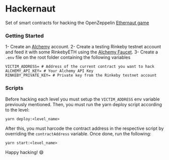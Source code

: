 # Hackernaut
Set of smart contracts for hacking the OpenZeppelin [Ethernaut game](https://ethernaut.openzeppelin.com/)

### Getting Started

1- Create an [Alchemy](https://www.alchemy.com/) account.
2- Create a testing Rinkeby testnet account and feed it with some RinkebyETH using the [Alchemy Faucet](https://rinkebyfaucet.com/).
3- Create a `.env` file on the root folder containing the following variables

```shell
VICTIM_ADDRESS= # Address of the current contract you want to hack
ALCHEMY_API_KEY= # Your Alchemy API Key
RINKEBY_PRIVATE_KEY= # Private key from the Rinkeby testnet account
```

### Scripts
Before hacking each level you must setup the `VICTIM_ADDRESS` env variable previously mentioned. Then, you must run the yarn deploy script according to the level:

```shell
yarn deploy:<level_name>
```
After this, you must harcode the contract address in the respective script by overriding the `contractAddress` variable. Once done, run the following:

```shell
yarn start:<level_name>
```

Happy hacking! 😄